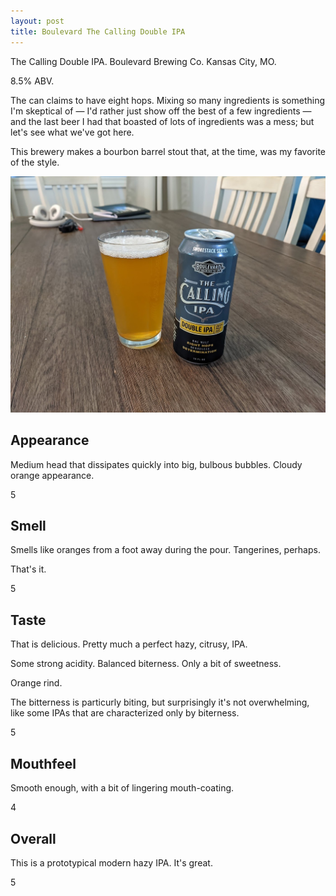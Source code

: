 ```yaml
---
layout: post
title: Boulevard The Calling Double IPA
---
```

The Calling Double IPA.
Boulevard Brewing Co.
Kansas City, MO.

8.5% ABV.

The can claims to have eight hops.
Mixing so many ingredients is something I'm skeptical of &mdash;
I'd rather just show off the best of a few ingredients &mdash;
and the last beer I had that boasted of lots of ingredients was a mess;
but let's see what we've got here.

This brewery makes a bourbon barrel stout that, at the time,
was my favorite of the style.

<img class="beer-photo" src="/beer/images/2021-05-12-boulevard-the-calling-double-ipa.jpg"/>



## Appearance

Medium head that dissipates quickly into big, bulbous bubbles.
Cloudy orange appearance.

5


## Smell

Smells like oranges from a foot away during the pour.
Tangerines, perhaps.

That's it.

5


## Taste

That is delicious.
Pretty much a perfect hazy, citrusy, IPA.

Some strong acidity.
Balanced biterness.
Only a bit of sweetness.

Orange rind.

The bitterness is particurly biting,
but surprisingly it's not overwhelming,
like some IPAs that are characterized only by biterness.

5


## Mouthfeel

Smooth enough, with a bit of lingering mouth-coating.

4


## Overall

This is a prototypical modern hazy IPA.
It's great.

5
